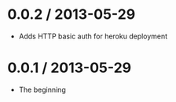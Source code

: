 # 0.0.2 / 2013-05-29

* Adds HTTP basic auth for heroku deployment

# 0.0.1 / 2013-05-29

* The beginning